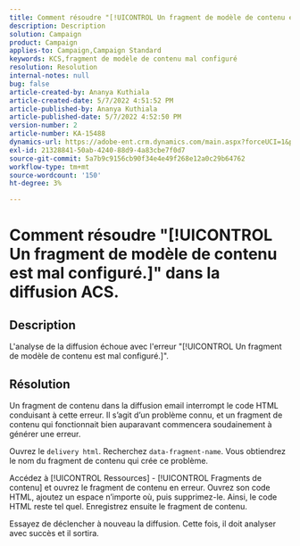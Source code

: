 ```yaml
---
title: Comment résoudre "[!UICONTROL Un fragment de modèle de contenu est mal configuré.]" dans la diffusion ACS.
description: Description
solution: Campaign
product: Campaign
applies-to: Campaign,Campaign Standard
keywords: KCS,fragment de modèle de contenu mal configuré
resolution: Resolution
internal-notes: null
bug: false
article-created-by: Ananya Kuthiala
article-created-date: 5/7/2022 4:51:52 PM
article-published-by: Ananya Kuthiala
article-published-date: 5/7/2022 4:52:50 PM
version-number: 2
article-number: KA-15488
dynamics-url: https://adobe-ent.crm.dynamics.com/main.aspx?forceUCI=1&pagetype=entityrecord&etn=knowledgearticle&id=e0b342fe-25ce-ec11-a7b5-0022480a8e40
exl-id: 21328841-50ab-4240-88d9-4a83cbe7f0d7
source-git-commit: 5a7b9c9156cb90f34e4e49f268e12a0c29b64762
workflow-type: tm+mt
source-wordcount: '150'
ht-degree: 3%

---
```


# Comment résoudre &quot;[!UICONTROL Un fragment de modèle de contenu est mal configuré.]&quot; dans la diffusion ACS.

## Description

L&#39;analyse de la diffusion échoue avec l&#39;erreur &quot;[!UICONTROL Un fragment de modèle de contenu est mal configuré.]&quot;.

## Résolution


Un fragment de contenu dans la diffusion email interrompt le code HTML conduisant à cette erreur. Il s’agit d’un problème connu, et un fragment de contenu qui fonctionnait bien auparavant commencera soudainement à générer une erreur.

Ouvrez le `delivery html`. Recherchez `data-fragment-name`. Vous obtiendrez le nom du fragment de contenu qui crée ce problème.

Accédez à [!UICONTROL Ressources] - [!UICONTROL Fragments de contenu] et ouvrez le fragment de contenu en erreur. Ouvrez son code HTML, ajoutez un espace n’importe où, puis supprimez-le. Ainsi, le code HTML reste tel quel. Enregistrez ensuite le fragment de contenu.

Essayez de déclencher à nouveau la diffusion. Cette fois, il doit analyser avec succès et il sortira.
